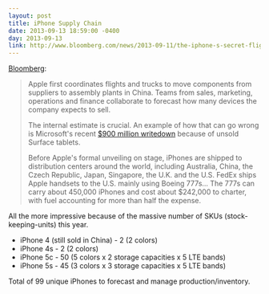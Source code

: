 ```yaml
---
layout: post
title: iPhone Supply Chain
date: 2013-09-13 18:59:00 -0400
day: 2013-09-13
link: http://www.bloomberg.com/news/2013-09-11/the-iphone-s-secret-flights-from-china-to-your-local-apple-store.html
---
```

[Bloomberg](http://www.bloomberg.com/news/2013-09-11/the-iphone-s-secret-flights-from-china-to-your-local-apple-store.html):
>Apple first coordinates flights and trucks to move components from suppliers to assembly plants in China. Teams from sales, marketing, operations and finance collaborate to forecast how many devices the company expects to sell.
>
>The internal estimate is crucial. An example of how that can go wrong is Microsoft's recent [$900 million writedown](http://www.bloomberg.com/news/2013-07-30/microsoft-sold-853-million-in-surface-tablets.html) because of unsold Surface tablets.
>
>Before Apple's formal unveiling on stage, iPhones are shipped to distribution centers around the world, including Australia, China, the Czech Republic, Japan, Singapore, the U.K. and the U.S. FedEx ships Apple handsets to the U.S. mainly using Boeing 777s... The 777s can carry about 450,000 iPhones and cost about $242,000 to charter, with fuel accounting for more than half the expense.

All the more impressive because of the massive number of SKUs (stock-keeping-units) this year.

- iPhone 4 (still sold in China) - 2 (2 colors)
- iPhone 4s - 2 (2 colors)
- iPhone 5c - 50 (5 colors x 2 storage capacities x 5 LTE bands)
- iPhone 5s - 45 (3 colors x 3 storage capacities x 5 LTE bands)

Total of 99 unique iPhones to forecast and manage production/inventory.